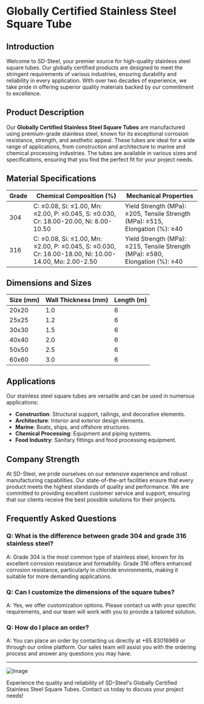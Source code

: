 # Globally Certified Stainless Steel Square Tube

## Introduction

Welcome to SD-Steel, your premier source for high-quality stainless steel square tubes. Our globally certified products are designed to meet the stringent requirements of various industries, ensuring durability and reliability in every application. With over two decades of experience, we take pride in offering superior quality materials backed by our commitment to excellence.

## Product Description

Our **Globally Certified Stainless Steel Square Tubes** are manufactured using premium-grade stainless steel, known for its exceptional corrosion resistance, strength, and aesthetic appeal. These tubes are ideal for a wide range of applications, from construction and architecture to marine and chemical processing industries. The tubes are available in various sizes and specifications, ensuring that you find the perfect fit for your project needs.

## Material Specifications

| Grade | Chemical Composition (%) | Mechanical Properties |
|-------|--------------------------|------------------------|
| 304   | C: ≤0.08, Si: ≤1.00, Mn: ≤2.00, P: ≤0.045, S: ≤0.030, Cr: 18.00-20.00, Ni: 8.00-10.50 | Yield Strength (MPa): ≥205, Tensile Strength (MPa): ≥515, Elongation (%): ≥40 |
| 316   | C: ≤0.08, Si: ≤1.00, Mn: ≤2.00, P: ≤0.045, S: ≤0.030, Cr: 16.00-18.00, Ni: 10.00-14.00, Mo: 2.00-2.50 | Yield Strength (MPa): ≥215, Tensile Strength (MPa): ≥580, Elongation (%): ≥40 |

## Dimensions and Sizes

| Size (mm) | Wall Thickness (mm) | Length (m) |
|-----------|---------------------|------------|
| 20x20     | 1.0                 | 6          |
| 25x25     | 1.2                 | 6          |
| 30x30     | 1.5                 | 6          |
| 40x40     | 2.0                 | 6          |
| 50x50     | 2.5                 | 6          |
| 60x60     | 3.0                 | 6          |

## Applications

Our stainless steel square tubes are versatile and can be used in numerous applications:

- **Construction**: Structural support, railings, and decorative elements.
- **Architecture**: Interior and exterior design elements.
- **Marine**: Boats, ships, and offshore structures.
- **Chemical Processing**: Equipment and piping systems.
- **Food Industry**: Sanitary fittings and food processing equipment.

## Company Strength

At SD-Steel, we pride ourselves on our extensive experience and robust manufacturing capabilities. Our state-of-the-art facilities ensure that every product meets the highest standards of quality and performance. We are committed to providing excellent customer service and support, ensuring that our clients receive the best possible solutions for their projects.

## Frequently Asked Questions

### Q: What is the difference between grade 304 and grade 316 stainless steel?

A: Grade 304 is the most common type of stainless steel, known for its excellent corrosion resistance and formability. Grade 316 offers enhanced corrosion resistance, particularly in chloride environments, making it suitable for more demanding applications.

### Q: Can I customize the dimensions of the square tubes?

A: Yes, we offer customization options. Please contact us with your specific requirements, and our team will work with you to provide a tailored solution.

### Q: How do I place an order?

A: You can place an order by contacting us directly at +65 83016969 or through our online platform. Our sales team will assist you with the ordering process and answer any questions you may have.

---

![Image](https://github.com/user-attachments/assets/2567258e-e124-4816-932d-1809bd27ef0b)

Experience the quality and reliability of SD-Steel's Globally Certified Stainless Steel Square Tubes. Contact us today to discuss your project needs!